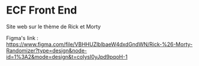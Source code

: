 # ECF Front End
 Site web sur le thème de Rick et Morty


Figma's link : https://www.figma.com/file/VBHHUZlblbaeW4dxdGndWN/Rick-%26-Morty-Randomizer?type=design&node-id=1%3A2&mode=design&t=coIysI0yJpd9pqoH-1
